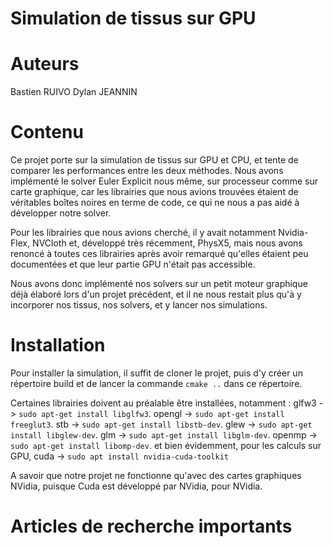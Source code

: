 # Simulation de tissus sur GPU

# Auteurs

Bastien RUIVO
Dylan JEANNIN

# Contenu

Ce projet porte sur la simulation de tissus sur GPU et CPU, et tente de comparer les performances entre les deux méthodes.
Nous avons implémenté le solver Euler Explicit nous même, sur processeur comme sur carte graphique, car les librairies que nous avions trouvées étaient de véritables boîtes noires en terme de code, ce qui ne nous a pas aidé à développer notre solver.

Pour les librairies que nous avions cherché, il y avait notamment Nvidia-Flex, NVCloth et, développé très récemment, PhysX5, mais nous avons renoncé à toutes ces librairies après avoir remarqué qu'elles étaient peu documentées et que leur partie GPU n'était pas accessible.

Nous avons donc implémenté nos solvers sur un petit moteur graphique déjà élaboré lors d'un projet précédent, et il ne nous restait plus qu'à y incorporer nos tissus, nos solvers, et y lancer nos simulations.

# Installation

Pour installer la simulation, il suffit de cloner le projet, puis d'y créer un répertoire build et de lancer la commande `cmake ..` dans ce répertoire.

Certaines librairies doivent au préalable être installées, notamment :
glfw3 -> ` sudo apt-get install libglfw3 `.
opengl -> ` sudo apt-get install freeglut3 `.
stb -> ` sudo apt-get install libstb-dev `.
glew -> ` sudo apt-get install libglew-dev `.
glm -> ` sudo apt-get install libglm-dev `.
openmp -> ` sudo apt-get install libomp-dev `.
et bien évidemment, pour les calculs sur GPU, cuda -> ` sudo apt install nvidia-cuda-toolkit `

A savoir que notre projet ne fonctionne qu'avec des cartes graphiques NVidia, puisque Cuda est développé par NVidia, pour NVidia.

# Articles de recherche importants